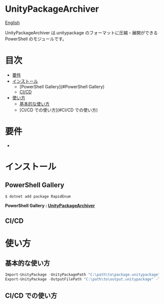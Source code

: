 # UnityPackageArchiver

[English](README.md)

UnityPackageArchiver は.unitypackage のフォーマットに圧縮・展開ができる PowerShell のモジュールです。

# 目次

- [要件](#要件)
- [インストール](#インストール)
  - [PowerShell Gallery](#PowerShell Gallery)
  - [CI/CD](#CI/CD)
- [使い方](#使い方)
  - [基本的な使い方](#基本的な使い方)
  - [CI/CD での使い方](#CI/CD での使い方)

# 要件

-

# インストール

## PowerShell Gallery

```shell
$ dotnet add package RapidEnum
```

**PowerShell Gallery : [UnityPackageArchiver](https://www.powershellgallery.com/)**

## CI/CD

# 使い方

## 基本的な使い方

```powershell
Import-UnityPackage -UnityPackagePath "C:\path\to\package.unitypackage" -OutputDir "C:\output\directory"
Export-UnityPackage -OutputFilePath "C:\path\to\output.unitypackage" -TargetFiles "C:\path\to\Assets\MyAsset.prefab", "C:\path\to\Assets\MyScript.cs"
```

## CI/CD での使い方
